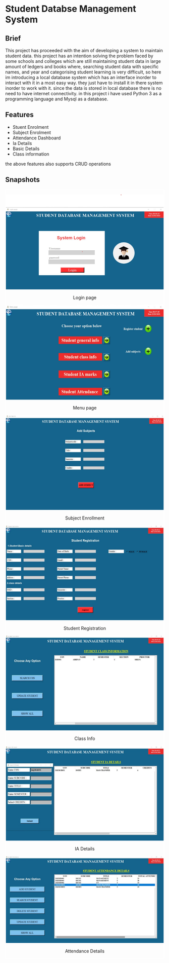 # Student Databse Management System


## Brief 
This project has proceeded with the aim of developing a system to maintain student data. this project has an intention solving the problem faced by some schools and colleges which are still maintaining student data in large amount of ledgers and books where, searching student data with specific names, and year and categorising student learning is very difficult, so here im introducing a local database system which has an interface inorder to interact with it in a most easy way. they just have to install it in there system inorder to work with it. since the data is stored in local database there is no need to have internet connectivity. in this project i have used Python 3 as a programming language and Mysql as a database.

## Features 
* Stuent Enrolment
* Subject Enrolment
* Attendance Dashboard
* Ia Details
* Basic Details
* Class information


the above features also supports CRUD operations
## Snapshots 
<!-- <div style="display:  flex;
              flex-direction: row;
              flex-wrap: wrap;"> -->
<div style="margin:auto 0;border: 2px solid white;bg-color:yellow;">
  <p align=center>
  <img src="https://github.com/kc015800/Student-Databse-Management-System/blob/main/images/login.jpg" height="300px" width="600px">
    </p>
  <p align=center> Login page</p>
  <p align=center>
  <img src="https://github.com/kc015800/Student-Databse-Management-System/blob/main/images/menu page.jpg" height="300px" width="600px">
    </p>
  <p align=center> Menu page</p>
  <p align=center>
  <img src="https://github.com/kc015800/Student-Databse-Management-System/blob/main/images/subject.jpg" height="300px" width="600px">
    </p>
  <p align=center>Subject Enrollment</p>
   <p align=center>
  <img src="https://github.com/kc015800/Student-Databse-Management-System/blob/main/images/student reg.jpg" height="300px" width="600px">
     </p>
  <p align=center> Student Registration</p>
   <p align=center>
  <img src="https://github.com/kc015800/Student-Databse-Management-System/blob/main/images/class info.jpg" height="300px" width="600px">
     </p>
  <p align=center>Class Info </p>
   <p align=center>
  <img src="https://github.com/kc015800/Student-Databse-Management-System/blob/main/images/ia details.jpg" height="300px" width="600px">
     </p>
  <p align=center> IA Details</p>
   <p align=center>
  <img src="https://github.com/kc015800/Student-Databse-Management-System/blob/main/images/attendance.jpg" height="275px" width="600px">
     </p>
  <p align=center> Attendance Details</p>
  </div>
<!--  </div> -->
